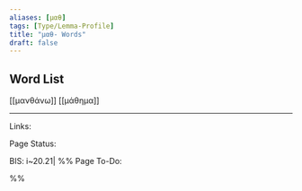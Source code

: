 ```yaml
---
aliases: [μαθ]
tags: [Type/Lemma-Profile]
title: "μαθ- Words" 
draft: false
---
```



## Word List
[[μανθάνω]]
[[μάθημα]]


--- 
Links: 

Page Status: 

BIS: i~20.21|
%%
Page To-Do:

%%